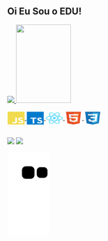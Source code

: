 ## Oi Eu Sou o EDU!
<div style="display: inline_block">
  <a href="https://github.com/EduTsBarros">
  <img height="180em" src="https://github-readme-stats.vercel.app/api?username=EduTsBarros&show_icons=true&theme=tokyonight&include_all_commits=true&count_private=true"/>
  <img height="180em" width="50%"  src="https://github-readme-stats.vercel.app/api/top-langs/?username=EduTsBarros&layout=compact&langs_count=7&theme=tokyonight"/>
</div>
<div style="display: inline_block"><br>
  <img align="center" alt="EduTsBarros-Js" height="30" width="40" src="https://raw.githubusercontent.com/devicons/devicon/master/icons/javascript/javascript-plain.svg">
  <img align="center" alt="EduTsBarros-Ts" height="30" width="40" src="https://raw.githubusercontent.com/devicons/devicon/master/icons/typescript/typescript-plain.svg">
  <img align="center" alt="EduTsBarros-React" height="30" width="40" src="https://raw.githubusercontent.com/devicons/devicon/master/icons/react/react-original.svg">
  <img align="center" alt="EduTsBarros-HTML" height="30" width="40" src="https://raw.githubusercontent.com/devicons/devicon/master/icons/html5/html5-original.svg">
  <img align="center" alt="EduTsBarros-CSS" height="30" width="40" src="https://raw.githubusercontent.com/devicons/devicon/master/icons/css3/css3-original.svg">

</div>
  
  ##
 
<div> 
  <a href = "mailto:EduTsBarros@gmail.com"><img src="https://img.shields.io/badge/-Gmail-%23333?style=for-the-badge&logo=gmail&logoColor=white" target="_blank"></a>
  <a href="https://www.linkedin.com/in/eduardo-telmo-da-silva-barros-7a8065191/" target="_blank"><img src="https://img.shields.io/badge/-LinkedIn-%230077B5?style=for-the-badge&logo=linkedin&logoColor=white" target="_blank"></a> 
 
  ![Snake animation](https://github.com/EduTsBarros/EduTsBarros/blob/output/github-contribution-grid-snake.svg)
 
</div>
